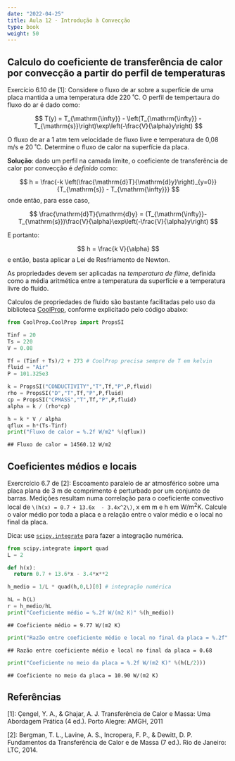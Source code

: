 ```yaml
---
date: "2022-04-25"
title: Aula 12 - Introdução à Convecção
type: book
weight: 50
---
```


## Calculo do coeficiente de transferência de calor por convecção a partir do perfil de temperaturas

Exercício 6.10 de [1]: Considere o fluxo de ar sobre a superfície de uma placa mantida a uma temperatura dde 220 ˚C. O perfil de tempertaura do fluxo do ar é dado como:

$$
T(y) = T_{\mathrm{\infty}} - \left(T_{\mathrm{\infty}} - T_{\mathrm{s}}\right)\exp\left(-\frac{V}{\alpha}y\right)
$$

O fluxo de ar a 1 atm tem velocidade de fluxo livre e temperatura de 0,08 m/s e 20 ˚C. Determine o fluxo de calor na superfície da placa.

**Solução**: dado um perfil na camada limite, o coeficiente de transferência de calor por convecção é *definido* como:

$$
h = \frac{-k \left(\frac{\mathrm{d}T}{\mathrm{d}y}\right)_{y=0}}{T_{\mathrm{s}} - T_{\mathrm{\infty}}}
$$
onde então, para esse caso,

$$
\frac{\mathrm{d}T}{\mathrm{d}y} = (T_{\mathrm{\infty}}-T_{\mathrm{s}})\frac{V}{\alpha}\exp\left(-\frac{V}{\alpha}y\right)
$$

E portanto:

$$
h = \frac{k V}{\alpha}
$$
e então, basta aplicar a Lei de Resfriamento de Newton.

As propriedades devem ser aplicadas na *temperatura de filme*, definida como a média aritmética entre a temperatura da superfície e a temperatura livre do fluido.

Calculos de propriedades de fluido são bastante facilitadas pelo uso da biblioteca [CoolProp](http://www.coolprop.org/coolprop), conforme explicitado pelo código abaixo:


```python
from CoolProp.CoolProp import PropsSI

Tinf = 20
Ts = 220
V = 0.08

Tf = (Tinf + Ts)/2 + 273 # CoolProp precisa sempre de T em kelvin
fluid = "Air"
P = 101.325e3

k = PropsSI("CONDUCTIVITY","T",Tf,"P",P,fluid)
rho = PropsSI("D","T",Tf,"P",P,fluid)
cp = PropsSI("CPMASS","T",Tf,"P",P,fluid)
alpha = k / (rho*cp)

h = k * V / alpha
qflux = h*(Ts-Tinf)
print("Fluxo de calor = %.2f W/m2" %(qflux))
```

```
## Fluxo de calor = 14560.12 W/m2
```

## Coeficientes médios e locais

Exercrcício 6.7 de [2]: Escoamento paralelo de ar atmosférico sobre uma placa plana de 3 m de comprimento é perturbado por um conjunto de barras. Medições resultam numa correlação para o coeficiente convectivo local de  `\(h(x) = 0.7 + 13.6x  - 3.4x^2\)`, x em m e h em W/m$^2$K. Calcule o valor médio por toda a placa e a relação entre o valor médio e o local no final da placa.

Dica: use [`scipy.integrate`](https://docs.scipy.org/doc/scipy/tutorial/integrate.html) para fazer a integração numérica.


```python
from scipy.integrate import quad
L = 2

def h(x):
  return 0.7 + 13.6*x - 3.4*x**2

h_medio = 1/L * quad(h,0,L)[0] # integração numérica

hL = h(L)
r = h_medio/hL
print("Coeficiente médio = %.2f W/(m2 K)" %(h_medio))
```

```
## Coeficiente médio = 9.77 W/(m2 K)
```

```python
print("Razão entre coeficiente médio e local no final da placa = %.2f" %(r,))
```

```
## Razão entre coeficiente médio e local no final da placa = 0.68
```

```python
print("Coeficiente no meio da placa = %.2f W/(m2 K)" %(h(L/2)))
```

```
## Coeficiente no meio da placa = 10.90 W/(m2 K)
```

## Referências

[1]: Çengel, Y. A., & Ghajar, A. J. Transferência de Calor e Massa: Uma Abordagem Prática (4 ed.). Porto Alegre: AMGH, 2011

[2]: Bergman, T. L., Lavine, A. S., Incropera, F. P., & Dewitt, D. P. Fundamentos da Transferência de Calor e de Massa (7 ed.). Rio de Janeiro: LTC, 2014.
